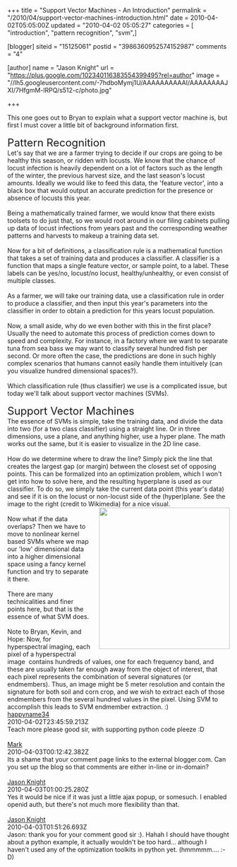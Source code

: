 +++
title = "Support Vector Machines - An Introduction"
permalink = "/2010/04/support-vector-machines-introduction.html"
date = 2010-04-02T05:05:00Z
updated = "2010-04-02 05:05:27"
categories = [ "introduction", "pattern recognition", "svm",]

[blogger]
siteid = "15125061"
postid = "3986360952574152987"
comments = "4"

[author]
name = "Jason Knight"
url = "https://plus.google.com/102340116383554399495?rel=author"
image = "//lh5.googleusercontent.com/-7hdboMymj1U/AAAAAAAAAAI/AAAAAAAAJXI/7HfgmM-lRPQ/s512-c/photo.jpg"

+++

<div class="css-full-post-content js-full-post-content">
This one goes out to Bryan to explain what a support vector machine is, but first I must cover a little bit of background information first.<br /><br /><span class="Apple-style-span" style="font-size: x-large;">Pattern Recognition</span><br />Let's say that we are a farmer trying to decide if our crops are going to be healthy this season, or ridden with locusts. We know that the chance of locust infection is heavily dependent on a lot of factors such as the length of the winter, the previous harvest size, and the last season's locust amounts. Ideally we would like to feed this data, the 'feature vector', into a black box that would output an accurate prediction for the presence or absence of locusts this year.<br /><br />Being a mathematically trained farmer, we would know that there exists toolsets to do just that, so we would root around in our filing cabinets pulling up data of locust infections from years past and the corresponding weather patterns and harvests to makeup a training data set.<br /><br />Now for a bit of definitions, a&nbsp;classification rule is a mathematical function that takes a set of training data and produces a classifier. A classifier is a function that maps a single feature vector, or sample point, to a label. These labels can be yes/no, locust/no locust, healthy/unhealthy, or even consist of multiple classes.<br /><br />As a farmer, we will take our training data, use a classification rule in order to produce a classifier, and then input this year's parameters into the classifier in order to obtain a prediction for this years locust population. <br /><br />Now, a small aside, why do we even bother with this in the first place? Usually the need to automate this process of prediction comes down to speed and complexity. For instance, in a factory where we want to separate tuna from&nbsp;sea bass we&nbsp;may want to classify several hundred fish per second. Or more often the case, the predictions are done in such highly complex scenarios that humans cannot easily handle them intuitively (can you visualize hundred dimensional spaces?).<br /><br />Which classification rule (thus classifier) we use is a complicated issue, but today we'll talk about support vector machines (SVMs).<br /><br /><span class="Apple-style-span" style="font-size: x-large;">Support Vector Machines</span><br />The essence of SVMs is simple, take the training data, and divide the data into two (for a two class classifier) using a straight line. Or in three dimensions, use a plane, and anything higher, use a hyper plane. The math works out the same, but it is easier to visualize in the 2D line case.<br /><br />How do we determine where to draw the line? Simply pick the line that creates the largest gap (or margin) between the closest set of opposing points. This can be formalized into an optimization problem, which I won't get into how to solve here, and the resulting hyperplane is used as our classifier. To do so, we simply take the current data point (this year's data) and see if it is on the locust or non-locust side of the (hyper)plane. See the image to the right (credit to Wikimedia) for a nice visual.<br /><div class="separator" style="clear: both; text-align: center;"><a href="http://upload.wikimedia.org/wikipedia/commons/2/2a/Svm_max_sep_hyperplane_with_margin.png" imageanchor="1" style="clear: right; float: right; margin-bottom: 1em; margin-left: 1em;"><img border="0" height="320" src="http://upload.wikimedia.org/wikipedia/commons/2/2a/Svm_max_sep_hyperplane_with_margin.png" width="296" /></a></div><br />Now what if the data overlaps? Then we have to move to nonlinear kernel based SVMs where we map our 'low' dimensional data into a higher dimensional space using a fancy kernel function and try to separate it there.<br /><br />There are many technicalities and finer points here, but that is the essence of what SVM does.<br /><br />Note to Bryan, Kevin, and Hope: Now, for hyperspectral imaging, each pixel of a hyperspectral image &nbsp;contains hundreds of values, one for each frequency band, and these are usually taken far enough away from the object of interest, that each pixel represents the combination of several signatures (or endmembers). Thus, an image might be 5 meter resolution and contain the signature for both soil and corn crop, and we wish to extract each of those endmembers from the several hundred values in the pixel. Using SVM to accomplish this leads to SVM endmember extraction. :)
</div>
<div class="css-full-comments-content js-full-comments-content">
<div class="css-full-comment js-full-comment">
  <div class="css-comment-user-link js-comment-user-link">
  <a href="http://www.blogger.com/profile/02208329415476352802">
  <div class="css-comment-name js-comment-name">
    happyname34
  </div>
  </a>
  <div class="css-comment-date js-comment-date">
    2010-04-02T23:45:59.213Z
  </div>
  </div>
  <div class="css-comment-content js-comment-content">
    Teach more please good sir, with supporting python code pleeze :D
  </div>
  <br/>
</div>
<div class="css-full-comment js-full-comment">
  <div class="css-comment-user-link js-comment-user-link">
  <a href="http://www.blogger.com/profile/04895830617798093093">
  <div class="css-comment-name js-comment-name">
    Mark
  </div>
  </a>
  <div class="css-comment-date js-comment-date">
    2010-04-03T00:12:42.382Z
  </div>
  </div>
  <div class="css-comment-content js-comment-content">
    Its a shame that your comment page links to the external blogger.com. Can you set up the blog so that comments are either in-line or in-domain?
  </div>
  <br/>
</div>
<div class="css-full-comment js-full-comment">
  <div class="css-comment-user-link js-comment-user-link">
  <a href="http://www.blogger.com/profile/00649400936159605312">
  <div class="css-comment-name js-comment-name">
    Jason Knight
  </div>
  </a>
  <div class="css-comment-date js-comment-date">
    2010-04-03T01:00:25.280Z
  </div>
  </div>
  <div class="css-comment-content js-comment-content">
    Yes it would be nice if it was just a little ajax popup, or somesuch. I enabled openid auth, but there&#39;s not much more flexibility than that.
  </div>
  <br/>
</div>
<div class="css-full-comment js-full-comment">
  <div class="css-comment-user-link js-comment-user-link">
  <a href="http://www.blogger.com/profile/00649400936159605312">
  <div class="css-comment-name js-comment-name">
    Jason Knight
  </div>
  </a>
  <div class="css-comment-date js-comment-date">
    2010-04-03T01:51:26.693Z
  </div>
  </div>
  <div class="css-comment-content js-comment-content">
    Jason: thank you for your comment good sir :). Hahah I should have thought about a python example, it actually wouldn&#39;t be too hard... although I haven&#39;t used any of the optimization toolkits in python yet. (hmmmmm.... :-D)
  </div>
  <br/>
</div>
</div>